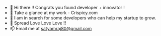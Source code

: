 - 👋 Hi there !! Congrats you found developer + innovator ! 
- 👀 Take a glance at my work - Crispicy.com
- 🌱 I am in search for some developers who can help my startup to grow.
- 💞️ Spread Love Love Love !!
- 📫 Email me at satyamraj80@gmail.com

<!---
Satyam-Raj/Satyam-Raj is a ✨ special ✨ repository because its `README.md` (this file) appears on your GitHub profile.
You can click the Preview link to take a look at your changes.
--->
